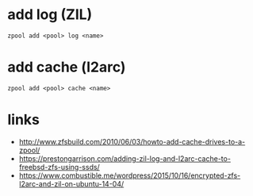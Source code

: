 # add log (ZIL)

```
zpool add <pool> log <name>
```

# add cache (l2arc)

```
zpool add <pool> cache <name>
```

# links

* http://www.zfsbuild.com/2010/06/03/howto-add-cache-drives-to-a-zpool/ 
* https://prestongarrison.com/adding-zil-log-and-l2arc-cache-to-freebsd-zfs-using-ssds/
* https://www.combustible.me/wordpress/2015/10/16/encrypted-zfs-l2arc-and-zil-on-ubuntu-14-04/
